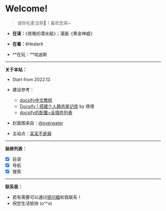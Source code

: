 # Welcome!<!-- {docsify-ignore} -->

> 请你吃麦当劳🍔！喜欢您来~

- **在读：**《夜晚的潜水艇》；漫画《黄金神威》

- **在看：**《Healer》

- **在玩：**哈迪斯

---

**关于本站：**

- Start from 2022.12.

- 建设参考：
    - [docsify中文教程](https://docsify.js.org/#/zh-cn/)
    - [Docsify | 搭建个人静态笔记库](https://mantyke.icu/posts/2021/docsify-build/) by 塔塔
    - [docsify的配置+全插件列表](https://xhhdd.cc/archives/80/comment-page-1)

- 封面图来自：[@overwater](https://weibo.com/u/1646592141)

- 主站点：[呆呆不是槑](https://graugris.icu/)

---

**装修列表：**
- [x] 目录
- [x] 导航
- [x] 搜索

---

**联系我：**
- 若有需要可以通过[提问箱](https://box.n3ko.co/_/clear0804)和我联系！
- 祝您生活愉快 (o^^o)

